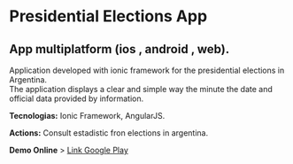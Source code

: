 # Presidential Elections App
## App multiplatform (ios , android , web).

Application developed with ionic framework for the presidential elections in Argentina.  
The application displays a clear and simple way the minute the date and official data provided by information.

**Tecnologias:** Ionic Framework, AngularJS. 

**Actions:** Consult estadistic fron elections in argentina.

**Demo Online** > <a href="https://play.google.com/store/apps/details?id=com.ionicframework.resultados369091&hl=es">Link Google Play</a>
